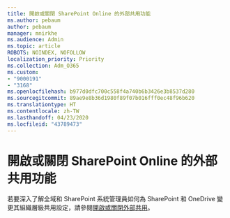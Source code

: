```yaml
---
title: 開啟或關閉 SharePoint Online 的外部共用功能
ms.author: pebaum
author: pebaum
manager: mnirkhe
ms.audience: Admin
ms.topic: article
ROBOTS: NOINDEX, NOFOLLOW
localization_priority: Priority
ms.collection: Adm_O365
ms.custom:
- "9000191"
- "3168"
ms.openlocfilehash: b977d0dfc700c558f4a740b6b3426e3b8537d280
ms.sourcegitcommit: 89ae9e8b36d1980f89f07b016fff0ec48f96b620
ms.translationtype: HT
ms.contentlocale: zh-TW
ms.lasthandoff: 04/23/2020
ms.locfileid: "43789473"
---
```

# <a name="turn-external-sharing-on-or-off-for-sharepoint-online"></a>開啟或關閉 SharePoint Online 的外部共用功能

若要深入了解全域和 SharePoint 系統管理員如何為 SharePoint 和 OneDrive 變更其組織層級共用設定，請參閱[開啟或關閉外部共用](https://docs.microsoft.com/sharepoint/turn-external-sharing-on-or-off)。
